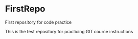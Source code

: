 # FirstRepo
First repository for code practice

This is the test repository for practicing GIT cource instructions
